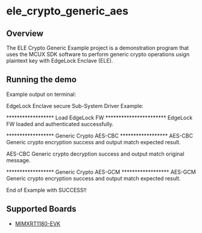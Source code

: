 # ele_crypto_generic_aes

## Overview
The ELE Crypto Generic Example project is a demonstration program that uses the MCUX SDK
software to perform generic crypto operations usign plaintext key with EdgeLock Enclave (ELE).

## Running the demo
Example output on terminal:

EdgeLock Enclave secure Sub-System Driver Example:

****************** Load EdgeLock FW ***********************
EdgeLock FW loaded and authenticated successfully.

****************** Generic Crypto AES-CBC ******************
AES-CBC Generic crypto encryption success and output match expected result.

AES-CBC Generic crypto decryption success and output match original message.

****************** Generic Crypto AES-GCM ******************
AES-GCM Generic crypto encryption success and output match expected result.

End of Example with SUCCESS!!

## Supported Boards
- [MIMXRT1180-EVK](../../_boards/evkmimxrt1180/ele_crypto/ele_crypto_generic_aes/example_board_readme.md)
